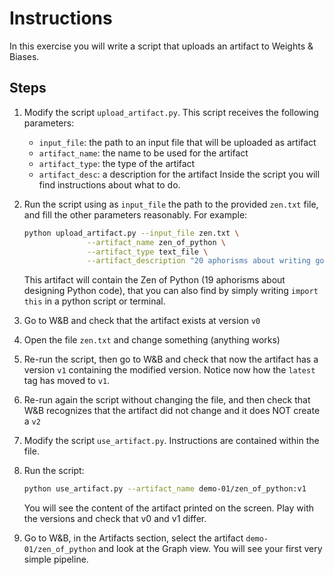 # Instructions
In this exercise you will write a script that uploads an artifact to Weights & Biases.

## Steps

1. Modify the script ``upload_artifact.py``. This script receives the following parameters:
   * ``input_file``: the path to an input file that will be uploaded as artifact
   * ``artifact_name``: the name to be used for the artifact
   * ``artifact_type``: the type of the artifact
   * ``artifact_desc``: a description for the artifact
   Inside the script you will find instructions about what to do.

2. Run the script using as ``input_file`` the path to the provided 
``zen.txt`` file, and fill the other parameters reasonably. For example:
   ```bash
   python upload_artifact.py --input_file zen.txt \
                 --artifact_name zen_of_python \
                 --artifact_type text_file \
                 --artifact_description "20 aphorisms about writing good python code"
   ```
   This artifact will contain the Zen of Python 
   (19 aphorisms about designing Python code), that you can also find by simply writing
   ``import this`` in a python script or terminal.

3. Go to W&B and check that the artifact exists at version ``v0``
4. Open the file ``zen.txt`` and change something (anything works)
5. Re-run the script, then go to W&B and check that now the artifact has a version ``v1`` containing
   the modified version. Notice now how the ``latest`` tag has moved to ``v1``.
6. Re-run again the script without changing the file, and then check that W&B recognizes that the
   artifact did not change and it does NOT create a ``v2``
7. Modify the script ``use_artifact.py``. Instructions are contained within the file.
8. Run the script:
   ```bash
   python use_artifact.py --artifact_name demo-01/zen_of_python:v1
   ```
   You will see the content of the artifact printed on the screen. Play with the versions and
   check that v0 and v1 differ.
   
9. Go to W&B, in the Artifacts section, select the artifact ``demo-01/zen_of_python`` and look
   at the Graph view. You will see your first very simple pipeline.